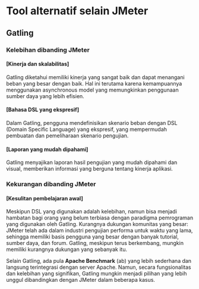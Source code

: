 # Tool alternatif selain JMeter

## Gatling

### Kelebihan dibanding JMeter

#### [Kinerja dan skalabilitas]

Gatling diketahui memiliki kinerja yang sangat baik dan dapat menangani beban yang besar dengan baik. Hal ini terutama karena kemampuannya menggunakan asynchronous model yang memungkinkan penggunaan sumber daya yang lebih efisien.

#### [Bahasa DSL yang ekspresif]

Dalam Gatling, pengguna mendefinisikan skenario beban dengan DSL (Domain Specific Language) yang ekspresif, yang mempermudah pembuatan dan pemeliharaan skenario pengujian.

#### [Laporan yang mudah dipahami]

Gatling menyajikan laporan hasil pengujian yang mudah dipahami dan visual, memberikan informasi yang berguna tentang kinerja aplikasi.

### Kekurangan dibanding JMeter

#### [Kesulitan pembelajaran awal]

Meskipun DSL yang digunakan adalah kelebihan, namun bisa menjadi hambatan bagi orang yang belum terbiasa dengan paradigma pemrograman yang digunakan oleh Gatling.
Kurangnya dukungan komunitas yang besar: JMeter telah ada dalam industri pengujian performa untuk waktu yang lama, sehingga memiliki basis pengguna yang besar dengan banyak tutorial, sumber daya, dan forum. Gatling, meskipun terus berkembang, mungkin memiliki kurangnya dukungan yang sebanyak itu.

Selain Gatling, ada pula **Apache Benchmark** (ab) yang lebih sederhana dan langsung terintegrasi dengan server Apache. Namun, secara fungsionalitas dan kelebihan yang signifikan, Gatling mungkin menjadi pilihan yang lebih unggul dibandingkan dengan JMeter dalam beberapa kasus.
